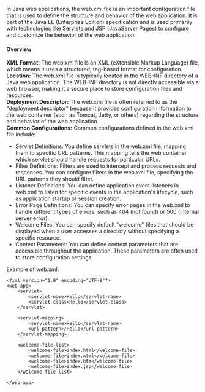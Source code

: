 In Java web applications, the web.xml file is an important configuration file that is used to define the structure and behavior of the web application. It is part of the Java EE (Enterprise Edition) specification and is used primarily with technologies like Servlets and JSP (JavaServer Pages) to configure and customize the behavior of the web application.

#### Overview
**XML Format:** The web.xml file is an XML (eXtensible Markup Language) file, which means it uses a structured, tag-based format for configuration.  
**Location:** The web.xml file is typically located in the WEB-INF directory of a Java web application. The WEB-INF directory is not directly accessible via a web browser, making it a secure place to store configuration files and resources.  
**Deployment Descriptor:** The web.xml file is often referred to as the "deployment descriptor" because it provides configuration information to the web container (such as Tomcat, Jetty, or others) regarding the structure and behavior of the web application.  
**Common Configurations:** Common configurations defined in the web.xml file include:  
  * Servlet Definitions: You define servlets in the web.xml file, mapping them to specific URL patterns. This mapping tells the web container which servlet should handle requests for particular URLs.
  * Filter Definitions: Filters are used to intercept and process requests and responses. You can configure filters in the web.xml file, specifying the URL patterns they should filter.
  * Listener Definitions: You can define application event listeners in web.xml to listen for specific events in the application's lifecycle, such as application startup or session creation.
  * Error Page Definitions: You can specify error pages in the web.xml to handle different types of errors, such as 404 (not found) or 500 (internal server error).
  * Welcome Files: You can specify default "welcome" files that should be displayed when a user accesses a directory without specifying a specific resource.
  * Context Parameters: You can define context parameters that are accessible throughout the application. These parameters are often used to store configuration settings.

Example of web.xml:
```
<?xml version="1.0" encoding="UTF-8"?>
<web-app>
    <servlet>
        <servlet-name>Hello</servlet-name>
        <servlet-class>Hello</servlet-class>
    </servlet>

    <servlet-mapping>
        <servlet-name>Hello</servlet-name>
        <url-pattern>/Hello</url-pattern>
    </servlet-mapping>

    <welcome-file-list>
        <welcome-file>index.html</welcome-file>
        <welcome-file>index.xtml</welcome-file>
        <welcome-file>index.htm</welcome-file>
        <welcome-file>index.jsp</welcome-file>
    </welcome-file-list>

</web-app>
```
